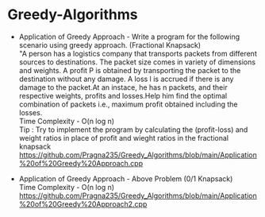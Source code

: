 # Greedy-Algorithms
* Application of Greedy Approach - Write a program for the following scenario using greedy approach.  (Fractional Knapsack)
<br>"A person has a logistics company that transports packets from different sources to destinations. The packet size comes in variety of dimensions and weights. A profit P is obtained by transporting the packet to the destination without any damage. A loss l is accrued if there is any damage to the packet.At an instace, he has n packets, and their respective weights, profits and losses.Help him find the optimal combination of packets i.e., maximum profit obtained including the losses.
<br>Time Complexity - O(n log n)
<br>Tip : Try to implement the program by calculating the (profit-loss) and weight ratios in place of profit and wieght ratios in the fractional knapsack 
<br>https://github.com/Pragna235/Greedy_Algorithms/blob/main/Application%20of%20Greedy%20Approach.cpp

* Application of Greedy Approach - Above Problem (0/1 Knapsack)
<br> Time Complexity - O(n log n)
<br> https://github.com/Pragna235/Greedy_Algorithms/blob/main/Application%20of%20Greedy%20Approach2.cpp


